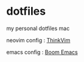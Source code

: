 # dotfiles
my personal dotfiles mac

neovim config : [ThinkVim](https://github.com/hardcoreplayers/ThinkVim)  

emacs config  : [Boom Emacs](https://github.com/hardcoreplayers/boom)
